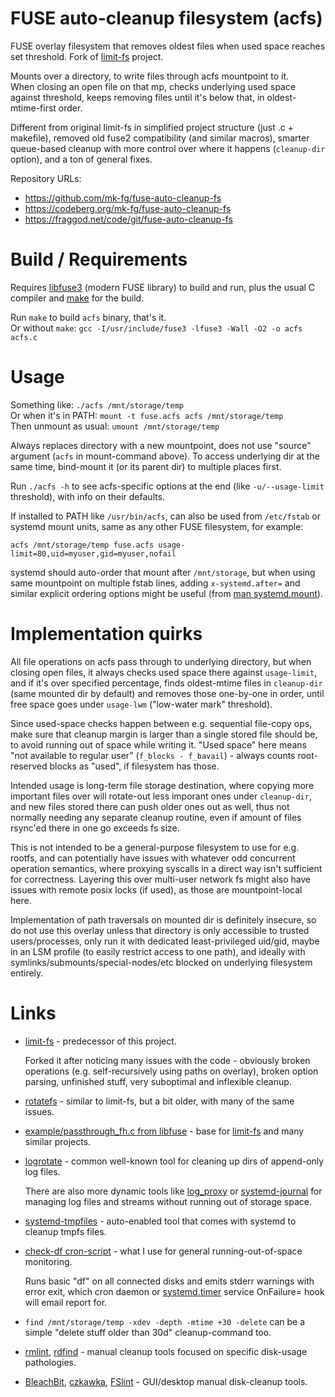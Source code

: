 FUSE auto-cleanup filesystem (acfs)
===================================

FUSE overlay filesystem that removes oldest files when used space
reaches set threshold. Fork of [limit-fs] project.

Mounts over a directory, to write files through acfs mountpoint to it.\
When closing an open file on that mp, checks underlying used space against
threshold, keeps removing files until it's below that, in oldest-mtime-first order.

Different from original limit-fs in simplified project structure
(just .c + makefile), removed old fuse2 compatibility (and similar macros),
smarter queue-based cleanup with more control over where it happens
(`cleanup-dir` option), and a ton of general fixes.

[limit-fs]: https://github.com/piuma/limit-fs

Repository URLs:

- <https://github.com/mk-fg/fuse-auto-cleanup-fs>
- <https://codeberg.org/mk-fg/fuse-auto-cleanup-fs>
- <https://fraggod.net/code/git/fuse-auto-cleanup-fs>


# Build / Requirements

Requires [libfuse3] (modern FUSE library) to build and run,
plus the usual C compiler and [make] for the build.

Run `make` to build `acfs` binary, that's it.\
Or without `make`: `gcc -I/usr/include/fuse3 -lfuse3 -Wall -O2 -o acfs acfs.c`

[libfuse3]: https://github.com/libfuse/libfuse
[make]: https://www.gnu.org/software/make


# Usage

Something like: `./acfs /mnt/storage/temp`\
Or when it's in PATH: `mount -t fuse.acfs acfs /mnt/storage/temp`\
Then unmount as usual: `umount /mnt/storage/temp`

Always replaces directory with a new mountpoint,
does not use "source" argument (`acfs` in mount-command above).
To access underlying dir at the same time, bind-mount it (or its parent dir)
to multiple places first.

Run `./acfs -h` to see acfs-specific options at the end
(like `-u/--usage-limit` threshold), with info on their defaults.

If installed to PATH like `/usr/bin/acfs`, can also be used from `/etc/fstab`
or systemd mount units, same as any other FUSE filesystem, for example:
```
acfs /mnt/storage/temp fuse.acfs usage-limit=80,uid=myuser,gid=myuser,nofail
```

systemd should auto-order that mount after `/mnt/storage`,
but when using same mountpoint on multiple fstab lines, adding `x-systemd.after=`
and similar explicit ordering options might be useful (from [man systemd.mount]).

[man systemd.mount]: https://man.archlinux.org/man/systemd.mount.5


# Implementation quirks

All file operations on acfs pass through to underlying directory, but when
closing open files, it always checks used space there against `usage-limit`,
and if it's over specified percentage, finds oldest-mtime files in `cleanup-dir`
(same mounted dir by default) and removes those one-by-one in order,
until free space goes under `usage-lwm` ("low-water mark" threshold).

Since used-space checks happen between e.g. sequential file-copy ops,
make sure that cleanup margin is larger than a single stored file should be,
to avoid running out of space while writing it.
"Used space" here means "not available to regular user" (`f_blocks - f_bavail`) -
always counts root-reserved blocks as "used", if filesystem has those.

Intended usage is long-term file storage destination, where copying more
important files over will rotate-out less imporant ones under `cleanup-dir`,
and new files stored there can push older ones out as well, thus not normally
needing any separate cleanup routine, even if amount of files rsync'ed there
in one go exceeds fs size.

This is not intended to be a general-purpose filesystem to use for e.g. rootfs,
and can potentially have issues with whatever odd concurrent operation semantics,
where proxying syscalls in a direct way isn't sufficient for correctness.
Layering this over multi-user network fs might also have issues with remote
posix locks (if used), as those are mountpoint-local here.

Implementation of path traversals on mounted dir is definitely insecure,
so do not use this overlay unless that directory is only accessible to trusted
users/processes, only run it with dedicated least-privileged uid/gid,
maybe in an LSM profile (to easily restrict access to one path), and ideally with
symlinks/submounts/special-nodes/etc blocked on underlying filesystem entirely.


# Links

- [limit-fs] - predecessor of this project.

    Forked it after noticing many issues with the code - obviously broken operations
    (e.g. self-recursively using paths on overlay), broken option parsing, unfinished stuff,
    very suboptimal and inflexible cleanup.

- [rotatefs] - similar to limit-fs, but a bit older, with many of the same issues.

- [example/passthrough_fh.c from libfuse] - base for [limit-fs] and many similar projects.

- [logrotate] - common well-known tool for cleaning up dirs of append-only log files.

    There are also more dynamic tools like [log_proxy] or [systemd-journal] for
    managing log files and streams without running out of storage space.

- [systemd-tmpfiles] - auto-enabled tool that comes with systemd to cleanup tmpfs files.

- [check-df cron-script] - what I use for general running-out-of-space monitoring.

    Runs basic "df" on all connected disks and emits stderr warnings with error exit,
    which cron daemon or [systemd.timer] service OnFailure= hook will email report for.

- `find /mnt/storage/temp -xdev -depth -mtime +30 -delete` can be a simple
  "delete stuff older than 30d" cleanup-command too.

- [rmlint], [rdfind] - manual cleanup tools focused on specific disk-usage pathologies.

- [BleachBit], [czkawka], [FSlint] - GUI/desktop manual disk-cleanup tools.

[rotatefs]: https://github.com/frt/rotatefs
[example/passthrough_fh.c from libfuse]:
  https://github.com/libfuse/libfuse/blob/master/example/passthrough_fh.c
[logrotate]: https://github.com/logrotate/logrotate
[log_proxy]: https://github.com/metwork-framework/log_proxy
[systemd-journal]: https://man.archlinux.org/man/core/systemd/systemd-journald.8.en
[systemd-tmpfiles]: https://man.archlinux.org/man/core/systemd/systemd-tmpfiles.8.en
[check-df cron-script]: https://github.com/mk-fg/fgtk/blob/master/cron-checks/df
[systemd.timer]: https://man.archlinux.org/man/systemd.timer.5
[rmlint]: https://github.com/sahib/rmlint
[rdfind]: https://github.com/pauldreik/rdfind
[BleachBit]: https://www.bleachbit.org/
[czkawka]: https://github.com/qarmin/czkawka
[FSlint]: https://www.pixelbeat.org/fslint/
